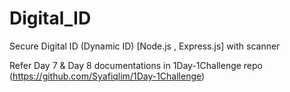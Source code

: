 # Digital_ID
Secure Digital ID (Dynamic ID) [Node.js , Express.js] with scanner

Refer Day 7 & Day 8 documentations in 1Day-1Challenge repo (https://github.com/Syafiqlim/1Day-1Challenge)
